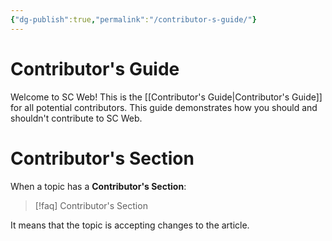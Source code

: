```yaml
---
{"dg-publish":true,"permalink":"/contributor-s-guide/"}
---
```


# Contributor's Guide

Welcome to SC Web! This is the [[Contributor's Guide\|Contributor's Guide]] for all potential contributors. This guide demonstrates how you should and shouldn't contribute to SC Web.

# Contributor's Section

When a topic has a **Contributor's Section**:

>[!faq] Contributor's Section 

It means that the topic is accepting changes to the article.